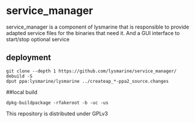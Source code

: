 # service_manager
service_manager is a component of lysmarine that is responsible to provide adapted service files for the binaries that need it. And a GUI interface to start/stop optional service 

## deployment
```
git clone --depth 1 https://github.com/lysmarine/service_manager/
debuild -S
dput ppa:lysmarine/lysmarine ../createap_*-ppa2_source.changes 
```

##local build
```
dpkg-buildpackage -rfakeroot -b -uc -us
```

This repository is distributed under GPLv3 
